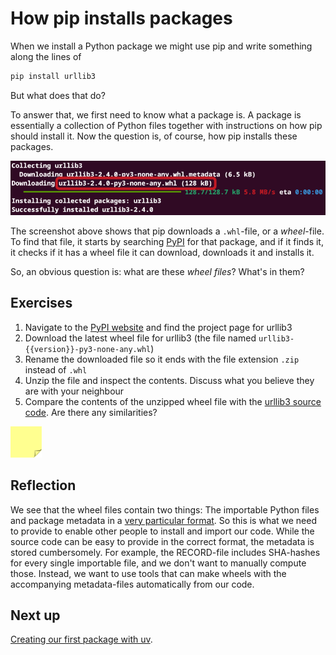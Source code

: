 # How pip installs packages

When we install a Python package we might use pip and write something along the lines of

```bash
pip install urllib3
```

But what does that do?

To answer that, we first need to know what a package is.
A package is essentially a collection of Python files together with instructions on how pip should install it.
Now the question is, of course, how pip installs these packages.

![Screenshot from running pip where the line "Downloading urllib3-2.4.0-py3-none-any.whl"](../../../assets/pip.png)

The screenshot above shows that pip downloads a `.whl`-file, or a *wheel*-file.
To find that file, it starts by searching [PyPI](https://pypi.org/) for that package, and if it finds it, it checks if it has a wheel file it can download, downloads it and installs it.

So, an obvious question is: what are these *wheel files*? What's in them?

## Exercises

1. Navigate to the [PyPI website](https://pypi.org/) and find the project page for urllib3
2. Download the latest wheel file for urllib3 (the file named `urllib3-{{version}}-py3-none-any.whl`)
3. Rename the downloaded file so it ends with the file extension `.zip` instead of `.whl`
4. Unzip the file and inspect the contents. Discuss what you believe they are with your neighbour
5. Compare the contents of the unzipped wheel file with the [urllib3 source code](https://github.com/urllib3/urllib3). Are there any similarities?

<img src="../../../assets/post_it_yellow.svg" alt="Illustraiton of a pink post it note" width="50px" />

## Reflection

We see that the wheel files contain two things: The importable Python files and package metadata in a [very particular format](https://packaging.python.org/en/latest/specifications/core-metadata/).
So this is what we need to provide to enable other people to install and import our code.
While the source code can be easy to provide in the correct format, the metadata is stored cumbersomely.
For example, the RECORD-file includes SHA-hashes for every single importable file, and we don't want to manually compute those.
Instead, we want to use tools that can make wheels with the accompanying metadata-files automatically from our code.

## Next up
[Creating our first package with uv](./03-our-first-package.md).
